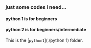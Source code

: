  ### just some codes i need...
 #### python 1 is for beginners
  #### python 2 is for beginners/intermediate
This is the [`python1`](./python 1) folder.